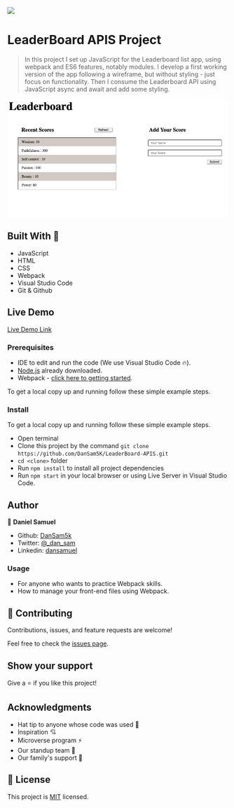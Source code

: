 ![](https://img.shields.io/badge/Microverse-blueviolet)

# LeaderBoard APIS Project

> In this project I set up JavaScript for the Leaderboard list app, using webpack and ES6 features, notably modules. I develop a first working version of the app following a wireframe, but without styling - just focus on functionality. Then I consume the Leaderboard API using JavaScript async and await and add some styling.

![screenshot](./app_screenshot.png)
## Built With 🔨

- JavaScript
- HTML
- CSS
- Webpack
- Visual Studio Code
- Git & Github
## Live Demo

[Live Demo Link](https://github.com/DanSam5K/LeaderBoard-APIS/tree/basic-page)


### Prerequisites

- IDE to edit and run the code (We use Visual Studio Code 🔥).
- [Node.js](https://nodejs.org/en/download/) already downloaded.
- Webpack - [click here to getting started](https://webpack.js.org/guides/getting-started/).


To get a local copy up and running follow these simple example steps.

### Install

To get a local copy up and running follow these simple example steps.
- Open terminal
- Clone this project by the command `git clone https://github.com/DanSam5K/LeaderBoard-APIS.git`
- `cd <clone>` folder
- Run `npm install` to install all project dependencies
- Run `npm start` in your local browser or using Live Server in Visual Studio Code.

## Author

👤 **Daniel Samuel**

- Github: [DanSam5k](https://github.com/DanSam5k)
- Twitter: [@_dan_sam](https://twitter.com/_dan_sam)
- Linkedin: [dansamuel](https://www.linkedin.com/in/dansamuel/)
### Usage

- For anyone who wants to practice Webpack skills.
- How to manage your front-end files using Webpack.

## 🤝 Contributing

Contributions, issues, and feature requests are welcome!

Feel free to check the [issues page](https://github.com/DanSam5K/LeaderBoard-APIS/issues).

## Show your support

Give a ⭐️ if you like this project!


## Acknowledgments

- Hat tip to anyone whose code was used 🔰
- Inspiration 💘
- Microverse program ⚡
- Our standup team 🏹
- Our family's support 🙌

## 📝 License

This project is [MIT](./LICENSE) licensed.